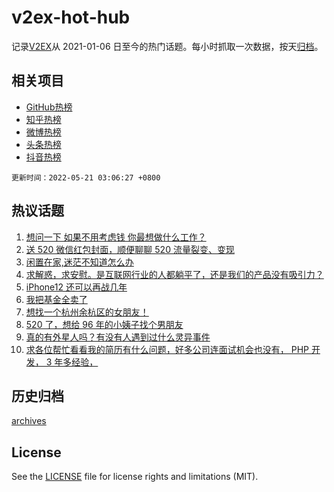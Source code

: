 # v2ex-hot-hub

 记录[V2EX](https://www.v2ex.com/)从 2021-01-06 日至今的热门话题。每小时抓取一次数据，按天[归档](archives)。
 
 ## 相关项目

- [GitHub热榜](https://github.com/lonnyzhang423/github-hot-hub)
- [知乎热榜](https://github.com/lonnyzhang423/zhihu-hot-hub)
- [微博热榜](https://github.com/lonnyzhang423/weibo-hot-hub)
- [头条热榜](https://github.com/lonnyzhang423/toutiao-hot-hub)
- [抖音热榜](https://github.com/lonnyzhang423/douyin-hot-hub)


 `更新时间：2022-05-21 03:06:27 +0800`

## 热议话题

1. [想问一下 如果不用考虑钱 你最想做什么工作？](https://www.v2ex.com/t/854111)
1. [送 520 微信红包封面，顺便聊聊 520 流量裂变、变现](https://www.v2ex.com/t/854125)
1. [闲置在家,迷茫不知道怎么办](https://www.v2ex.com/t/854070)
1. [求解惑，求安慰。是互联网行业的人都躺平了，还是我们的产品没有吸引力？](https://www.v2ex.com/t/854154)
1. [iPhone12 还可以再战几年](https://www.v2ex.com/t/854065)
1. [我把基金全卖了](https://www.v2ex.com/t/854206)
1. [想找一个杭州余杭区的女朋友！](https://www.v2ex.com/t/854079)
1. [520 了，想给 96 年的小姨子找个男朋友](https://www.v2ex.com/t/854109)
1. [真的有外星人吗？有没有人遇到过什么灵异事件](https://www.v2ex.com/t/854161)
1. [求各位帮忙看看我的简历有什么问题，好多公司连面试机会也没有， PHP 开发， 3 年多经验，](https://www.v2ex.com/t/854101)

## 历史归档

[archives](archives)

## License

See the [LICENSE](LICENSE) file for license rights and limitations (MIT).

